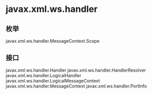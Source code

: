 # javax.xml.ws.handler

## 枚举

javax.xml.ws.handler.MessageContext.Scope

## 接口

javax.xml.ws.handler.Handler<C extends MessageContext>
javax.xml.ws.handler.HandlerResolver
javax.xml.ws.handler.LogicalHandler<C extends LogicalMessageContext>
javax.xml.ws.handler.LogicalMessageContext
javax.xml.ws.handler.MessageContext
javax.xml.ws.handler.PortInfo





